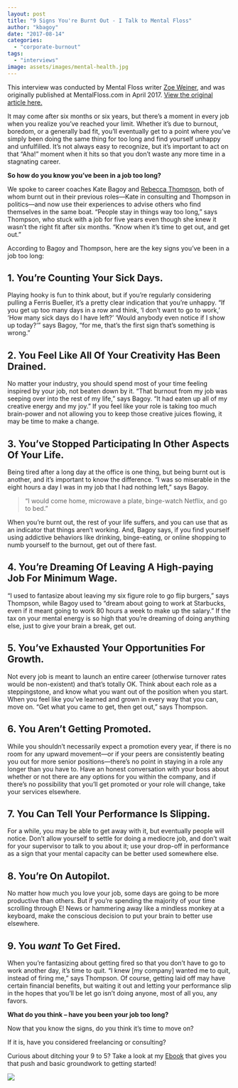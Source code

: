 ```yaml
---
layout: post
title: "9 Signs You're Burnt Out - I Talk to Mental Floss"
author: "kbagoy"
date: "2017-08-14"
categories: 
  - "corporate-burnout"
tags: 
  - "interviews"
image: assets/images/mental-health.jpg
---
```


This interview was conducted by Mental Floss writer [Zoe Weiner](//mentalfloss.com/authors/92751/Zoe-Weiner), and was originally published at MentalFloss.com in April 2017. [View the original article here.](//mentalfloss.com/article/94519/9-signs-youve-been-your-job-too-long)

It may come after six months or six years, but there’s a moment in every job when you realize you’ve reached your limit. Whether it’s due to burnout, boredom, or a generally bad fit, you’ll eventually get to a point where you’ve simply been doing the same thing for too long and find yourself unhappy and unfulfilled. It’s not always easy to recognize, but it’s important to act on that “Aha!” moment when it hits so that you don’t waste any more time in a stagnating career.

**So how do you know you’ve been in a job too long?**

We spoke to career coaches Kate Bagoy and [Rebecca Thompson](//www.rebeccamthompson.com/), both of whom burnt out in their previous roles—Kate in consulting and Thompson in politics—and now use their experiences to advise others who find themselves in the same boat. “People stay in things way too long,” says Thompson, who stuck with a job for five years even though she knew it wasn’t the right fit after six months. “Know when it’s time to get out, and get out.”

According to Bagoy and Thompson, here are the key signs you’ve been in a job too long:

## 1\. You’re Counting Your Sick Days.

Playing hooky is fun to think about, but if you’re regularly considering pulling a Ferris Bueller, it’s a pretty clear indication that you’re unhappy. “If you get up too many days in a row and think, ‘I don’t want to go to work,’ ‘How many sick days do I have left?’ ‘Would anybody even notice if I show up today?’” says Bagoy, “for me, that’s the first sign that’s something is wrong.”

## 2\. You Feel Like All Of Your Creativity Has Been Drained.

No matter your industry, you should spend most of your time feeling inspired by your job, not beaten down by it. “That burnout from my job was seeping over into the rest of my life,” says Bagoy. “It had eaten up all of my creative energy and my joy.” If you feel like your role is taking too much brain-power and not allowing you to keep those creative juices flowing, it may be time to make a change.

## 3\. You’ve Stopped Participating In Other Aspects Of Your Life.

Being tired after a long day at the office is one thing, but being burnt out is another, and it’s important to know the difference. “I was so miserable in the eight hours a day I was in my job that I had nothing left,” says Bagoy.

> “I would come home, microwave a plate, binge-watch Netflix, and go to bed.”

When you’re burnt out, the rest of your life suffers, and you can use that as an indicator that things aren’t working. And, Bagoy says, if you find yourself using addictive behaviors like drinking, binge-eating, or online shopping to numb yourself to the burnout, get out of there fast.

## 4\. You’re Dreaming Of Leaving A High-paying Job For Minimum Wage.

“I used to fantasize about leaving my six figure role to go flip burgers,” says Thompson, while Bagoy used to “dream about going to work at Starbucks, even if it meant going to work 80 hours a week to make up the salary.” If the tax on your mental energy is so high that you’re dreaming of doing anything else, just to give your brain a break, get out.

## 5\. You’ve Exhausted Your Opportunities For Growth.

Not every job is meant to launch an entire career (otherwise turnover rates would be non-existent) and that’s totally OK. Think about each role as a steppingstone, and know what you want out of the position when you start. When you feel like you’ve learned and grown in every way that you can, move on. “Get what you came to get, then get out,” says Thompson.

## 6\. You Aren’t Getting Promoted.

While you shouldn’t necessarily expect a promotion every year, if there is no room for any upward movement—or if your peers are consistently beating you out for more senior positions—there’s no point in staying in a role any longer than you have to. Have an honest conversation with your boss about whether or not there are any options for you within the company, and if there’s no possibility that you’ll get promoted or your role will change, take your services elsewhere.

## 7\. You Can Tell Your Performance Is Slipping.

For a while, you may be able to get away with it, but eventually people will notice. Don’t allow yourself to settle for doing a mediocre job, and don’t wait for your supervisor to talk to you about it; use your drop-off in performance as a sign that your mental capacity can be better used somewhere else.

## 8\. You’re On Autopilot.

No matter how much you love your job, some days are going to be more productive than others. But if you’re spending the majority of your time scrolling through E! News or hammering away like a mindless monkey at a keyboard, make the conscious decision to put your brain to better use elsewhere.

## 9\. You _want_ To Get Fired.

When you’re fantasizing about getting fired so that you don’t have to go to work another day, it’s time to quit. “I knew \[my company\] wanted me to quit, instead of firing me,” says Thompson. Of course, getting laid off may have certain financial benefits, but waiting it out and letting your performance slip in the hopes that you’ll be let go isn’t doing anyone, most of all you, any favors.

**What do you think – have you been your job too long?**

Now that you know the signs, do you think it’s time to move on?

If it is, have you considered freelancing or consulting?

Curious about ditching your 9 to 5? Take a look at my [Ebook](https://go.katebagoy.com/ebook) that gives you that push and basic groundwork to getting started!

![](images/9burnout-683x1024.png)
